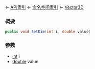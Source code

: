 ← [API索引](Api-Index) ← [命名空间索引](Namespace-Index) ← [Vector3D](VRageMath.Vector3D)

### 概要

```csharp
public void SetDim(int i, double value)
```

### 参数

* [int](https://docs.microsoft.com/en-us/dotnet/api/System.Int32?view=netframework-4.6) i
* [double](https://docs.microsoft.com/en-us/dotnet/api/System.Double?view=netframework-4.6) value

